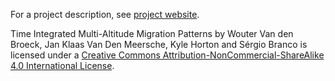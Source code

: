 For a project description, see [project website](http://wouter-vdb.github.io/enram-hackaton/timamp).

Time Integrated Multi-Altitude Migration Patterns by Wouter Van den Broeck, Jan Klaas Van Den Meersche, Kyle Horton and Sérgio Branco
is licensed under a [Creative Commons Attribution-NonCommercial-ShareAlike 4.0 International License](http://creativecommons.org/licenses/by-nc-sa/4.0/).